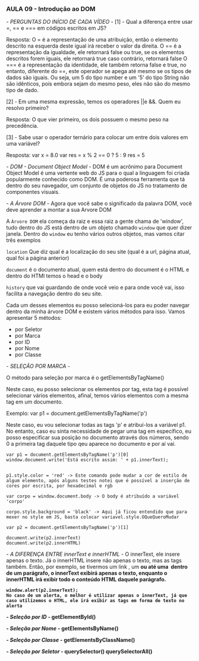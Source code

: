 ### AULA 09 - Introdução ao DOM

*- PERGUNTAS DO INÍCIO DE CADA VÍDEO -*
[1] - Qual a diferença entre usar =, == e === em códigos escritos em JS?

Resposta: O = é a representação de uma atribuição, então o elemento descrito na esquerda deste igual irá receber o valor da direita. 
O == é a representação da igualdade, ele retornará false ou true, se os elementos descritos forem iguais, ele retornará true caso contrário, retornará false
O === é a representação da identidade, ele também retorna false e true, no entanto, diferente do ==, este operador se apega até mesmo se os tipos de dados são iguais. Ou seja, um 5 do tipo number e um '5' do tipo String não são idênticos, pois embora sejam do mesmo peso, eles não são do mesmo tipo de dado. 

[2] - Em uma mesma expressão, temos os operadores ||e &&. Quem eu resolvo primeiro?

Resposta: O que vier primeiro, os dois possuem o mesmo peso na precedência. 

[3] - Sabe usar o operador ternário para colocar um entre dois valores em uma variável?

Resposta: 		var x = 8.0
				var res = x % 2 == 0 ? 5 : 9
				res = 5


*- DOM - Document Object Model -*
DOM é um acrônimo para Document Object Model é uma vertente web do JS para o qual a linguagem foi criada popularmente conhecido como DOM. É uma poderosa ferramenta que tá dentro do seu navegador, um conjunto de objetos do JS no tratamento de componentes visuais.

*- A Árvore DOM -*
Agora que você sabe o significado da palavra DOM, você deve aprender a montar a sua Arvore DOM

A `Árvore DOM` ela começa da raiz e essa raiz a gente chama de 'window', tudo dentro do JS está dentro de um objeto chamado `window` que quer dizer janela.
Dentro do `window` eu tenho vários outros objetos, mas vamos citar três exemplos

`location` Que diz qual é a localização do seu site (qual é a url, página atual, qual foi a página anterior)

`document` é o documento atual, quem está dentro do document é o HTML e dentro do HTMl temos o head e o body

`history` que vai guardando de onde você veio e para onde você vai, isso facilita a navegação dentro do seu site. 

Cada um desses elementos eu posso selecioná-los para eu poder navegar dentro da minha árvore DOM e existem vários métodos para isso. Vamos apresentar 5 métodos:

- por Seletor
- por Marca
- por ID
- por Nome
- por Classe

*- SELEÇÃO POR MARCA -*

O método para seleção por marca é o getElementsByTagName()

Neste caso, eu posso selecionar os elementos por tag, esta tag é possível selecionar vários elementos, afinal, temos vários elementos com a mesma tag em um documento. 

Exemplo: 
var p1 = document.getElementsByTagName('p')

 Neste caso, eu vou selecionar todas as tags 'p' e atribuí-los a variável p1. No entanto, caso eu sinta necessidade de pegar uma tag em específico, eu posso especificar sua posição no documento através dos números, sendo 0 a primeira tag daquele tipo qeu aparece no documento e por aí vai. 

	var p1 = document.getElementsByTagName('p')[0]
	window.document.write('Está escrito assim: ' + p1.innerText);


	p1.style.color = 'red' -> Este comando pode mudar a cor de estilo de algum elemento, após alguns testes notei que é possível a inserção de cores por escrita, por hexadecimal e rgb

	var corpo = window.document.body -> O body é atribuído a variável 'corpo'

	corpo.style.background = 'black' -> Aqui já ficou entendido que para mexer no style em JS, basta colocar variavel.style.OQueQueroMudar

	var p2 = document.getElementsByTagName('p')[1]
		
	document.write(p2.innerText)
	document.write(p2.innerHTML)

 *- A DIFERENÇA ENTRE innerText e innerHTML -*
	O innerText, ele insere apenas o texto. Já o innerHTML insere não apenas o texto, mas as tags também. Então, por exemplo, se tivermos um link <a>, um <strong> ou até uma <img> dentro de um parágrafo, o innerText exibirá apenas o texto, enquanto o innerHTML irá exibir todo o conteúdo HTML daquele parágrafo.
		
	window.alert(p2.innerText); 
	No caso de um alerta, o melhor é utilizar apenas o innerText, já que caso utilizemos o HTML, ele irá exibir as tags em forma de texto no alerta

*- Seleção por ID -*
getElementById()

*- Seleção por Nome -*
getElementsByName()

*- Seleção por Classe -*
getElementsByClassName()

*- Seleção por Seletor -*
querySelector()
querySelectorAll()